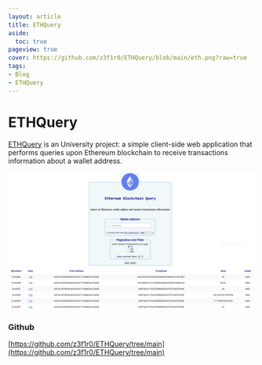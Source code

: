 ```yaml
---
layout: article
title: ETHQuery
aside:
  toc: true
pageview: true
cover: https://github.com/z3f1r0/ETHQuery/blob/main/eth.png?raw=true
tags: 
- Blog
- ETHQuery
---
```


# ETHQuery
[ETHQuery](https://z3f1r0.github.io/pages/ethquery.html) is an University project: a simple client-side web application that performs queries upon Ethereum blockchain to receive transactions information about a wallet address.

![](https://github.com/z3f1r0/ETHQuery/raw/main/ETHQuery.png?raw=true)

### Github
[https://github.com/z3f1r0/ETHQuery/tree/main](https://github.com/z3f1r0/ETHQuery/tree/main)
